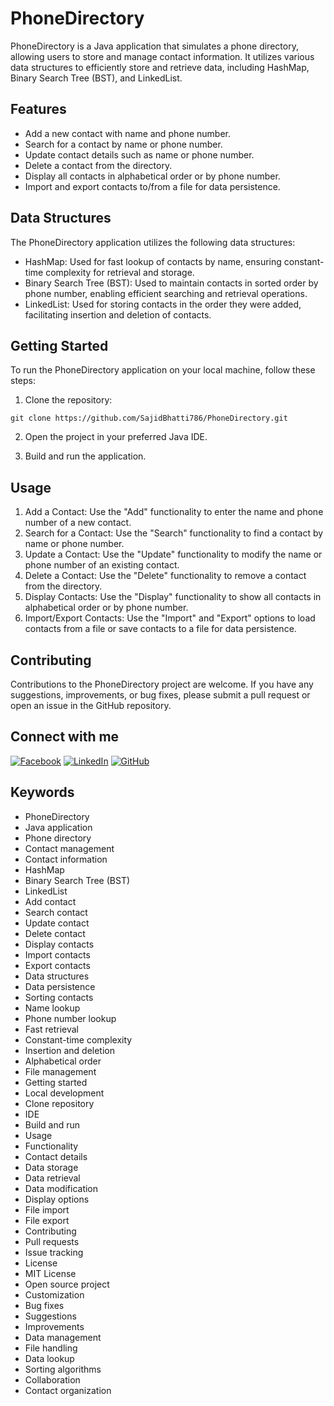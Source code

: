 # PhoneDirectory

PhoneDirectory is a Java application that simulates a phone directory, allowing users to store and manage contact information. It utilizes various data structures to efficiently store and retrieve data, including HashMap, Binary Search Tree (BST), and LinkedList.

## Features

- Add a new contact with name and phone number.
- Search for a contact by name or phone number.
- Update contact details such as name or phone number.
- Delete a contact from the directory.
- Display all contacts in alphabetical order or by phone number.
- Import and export contacts to/from a file for data persistence.

## Data Structures

The PhoneDirectory application utilizes the following data structures:

- HashMap: Used for fast lookup of contacts by name, ensuring constant-time complexity for retrieval and storage.
- Binary Search Tree (BST): Used to maintain contacts in sorted order by phone number, enabling efficient searching and retrieval operations.
- LinkedList: Used for storing contacts in the order they were added, facilitating insertion and deletion of contacts.

## Getting Started

To run the PhoneDirectory application on your local machine, follow these steps:

1. Clone the repository:

`git clone https://github.com/SajidBhatti786/PhoneDirectory.git`

2. Open the project in your preferred Java IDE.

3. Build and run the application.

## Usage

1. Add a Contact: Use the "Add" functionality to enter the name and phone number of a new contact.
2. Search for a Contact: Use the "Search" functionality to find a contact by name or phone number.
3. Update a Contact: Use the "Update" functionality to modify the name or phone number of an existing contact.
4. Delete a Contact: Use the "Delete" functionality to remove a contact from the directory.
5. Display Contacts: Use the "Display" functionality to show all contacts in alphabetical order or by phone number.
6. Import/Export Contacts: Use the "Import" and "Export" options to load contacts from a file or save contacts to a file for data persistence.

## Contributing

Contributions to the PhoneDirectory project are welcome. If you have any suggestions, improvements, or bug fixes, please submit a pull request or open an issue in the GitHub repository.

## Connect with me
[![Facebook](https://img.shields.io/badge/Facebook-Follow-blue)](https://www.facebook.com/profile.php?id=100026991042689&mibextid=ZbWKwL)
[![LinkedIn](https://img.shields.io/badge/LinkedIn-Connect-blue)](https://www.linkedin.com/in/sajid-bhatti-b2436b24a)
[![GitHub](https://img.shields.io/github/followers/YOUR_GITHUB_USERNAME?style=social)](https://github.com/SajidBhatti786)

## Keywords

- PhoneDirectory
- Java application
- Phone directory
- Contact management
- Contact information
- HashMap
- Binary Search Tree (BST)
- LinkedList
- Add contact
- Search contact
- Update contact
- Delete contact
- Display contacts
- Import contacts
- Export contacts
- Data structures
- Data persistence
- Sorting contacts
- Name lookup
- Phone number lookup
- Fast retrieval
- Constant-time complexity
- Insertion and deletion
- Alphabetical order
- File management
- Getting started
- Local development
- Clone repository
- IDE
- Build and run
- Usage
- Functionality
- Contact details
- Data storage
- Data retrieval
- Data modification
- Display options
- File import
- File export
- Contributing
- Pull requests
- Issue tracking
- License
- MIT License
- Open source project
- Customization
- Bug fixes
- Suggestions
- Improvements
- Data management
- File handling
- Data lookup
- Sorting algorithms
- Collaboration
- Contact organization
